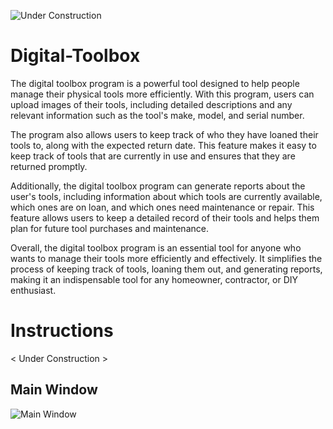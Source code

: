 ![Under Construction](https://user-images.githubusercontent.com/90804577/235811089-80b9bb64-8190-4145-b768-4a4fa93bdb05.png)

# Digital-Toolbox

The digital toolbox program is a powerful tool designed to help people manage their physical tools more efficiently. With this program, users can upload images of their tools, including detailed descriptions and any relevant information such as the tool's make, model, and serial number.

The program also allows users to keep track of who they have loaned their tools to, along with the expected return date. This feature makes it easy to keep track of tools that are currently in use and ensures that they are returned promptly.

Additionally, the digital toolbox program can generate reports about the user's tools, including information about which tools are currently available, which ones are on loan, and which ones need maintenance or repair. This feature allows users to keep a detailed record of their tools and helps them plan for future tool purchases and maintenance.

Overall, the digital toolbox program is an essential tool for anyone who wants to manage their tools more efficiently and effectively. It simplifies the process of keeping track of tools, loaning them out, and generating reports, making it an indispensable tool for any homeowner, contractor, or DIY enthusiast.

# Instructions 
< Under Construction >

## Main Window

![Main Window](https://github.com/DeadHandConspiracy/Digital-Toolbox/assets/90804577/4b0f56db-fe4d-44ff-b3c7-d9ae6e200431)

